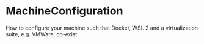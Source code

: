 # MachineConfiguration
How to configure your machine such that Docker, WSL 2 and a virtualization suite, e.g. VMWare, co-exist
